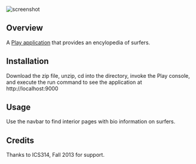 ![screenshot](https://raw.github.com/jamestvu/Surferpedia/master/doc/ss.png)

Overview
--------

A [Play application](http://www.playframework.com/) that provides an encylopedia of surfers.

Installation
--------

Download the zip file, unzip, cd into the directory, invoke the Play console, and execute
the run command to see the application at http://localhost:9000

Usage
--------

Use the navbar to find interior pages with bio information on surfers.

Credits
--------

Thanks to ICS314, Fall 2013 for support.
